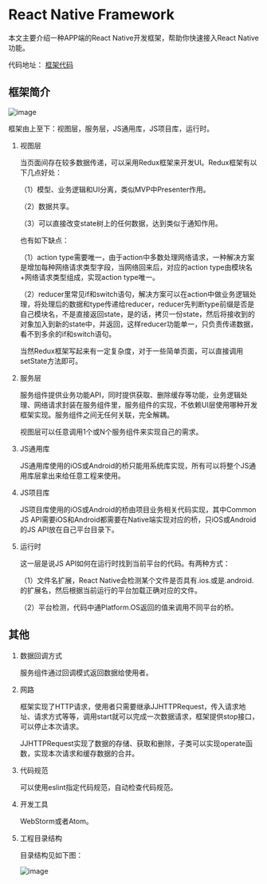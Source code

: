 # React Native Framework

本文主要介绍一种APP端的React Native开发框架，帮助你快速接入React Native功能。

代码地址：
[框架代码](https://github.com/hamilyjing/JJReactNativeFramework)

## 框架简介

![image](https://mmbiz.qlogo.cn/mmbiz/YTAjOycganPHiamCrmnWPKrOKOtudk0YUdvxGFgMno68Gic4GWe2L8icfnPiaOWKW9R3YdUr1sqicBkEWRdobTjCyZQ/0?wx_fmt=jpeg)

框架由上至下：视图层，服务层，JS通用库，JS项目库，运行时。

1. 视图层

	当页面间存在较多数据传递，可以采用Redux框架来开发UI。Redux框架有以下几点好处：
	
	（1）模型、业务逻辑和UI分离，类似MVP中Presenter作用。
	
	（2）数据共享。
	
	（3）可以直接改变state树上的任何数据，达到类似于通知作用。
	
	也有如下缺点：
	
	（1）action type需要唯一，由于action中多数处理网络请求，一种解决方案是增加每种网络请求类型字段，当网络回来后，对应的action type由模块名+网络请求类型组成，实现action type唯一。
	
	（2）reducer里常见if和switch语句，解决方案可以在action中做业务逻辑处理，将处理后的数据和type传递给reducer，reducer先判断type前缀是否是自己模块名，不是直接返回state，是的话，拷贝一份state，然后将接收到的对象加入到新的state中，并返回，这样reducer功能单一，只负责传递数据，看不到多余的if和switch语句。
	
	当然Redux框架写起来有一定复杂度，对于一些简单页面，可以直接调用setState方法即可。
	
2. 服务层
	
	服务组件提供业务功能API，同时提供获取、删除缓存等功能，业务逻辑处理、网络请求封装在服务组件里，服务组件的实现，不依赖UI层使用哪种开发框架实现。服务组件之间无任何关联，完全解耦。
	
	视图层可以任意调用1个或N个服务组件来实现自己的需求。
	
3. JS通用库

	JS通用库使用的iOS或Android的桥只能用系统库实现，所有可以将整个JS通用库层拿出来给任意工程来使用。
	
4. JS项目库

	JS项目库使用的iOS或Android的桥由项目业务相关代码实现，其中Common JS API需要iOS和Android都需要在Native端实现对应的桥，只iOS或Android的JS API放在自己平台目录下。

5. 运行时

	这一层是说JS API如何在运行时找到当前平台的代码。有两种方式：
	
	（1）文件名扩展，React Native会检测某个文件是否具有.ios.或是.android.的扩展名，然后根据当前运行的平台加载正确对应的文件。
	
	（2）平台检测，代码中通Platform.OS返回的值来调用不同平台的桥。
	

## 其他

1. 数据回调方式

	服务组件通过回调模式返回数据给使用者。

2. 网路

	框架实现了HTTP请求，使用者只需要继承JJHTTPRequest，传入请求地址、请求方式等等，调用start就可以完成一次数据请求，框架提供stop接口，可以停止本次请求。
	
	JJHTTPRequest实现了数据的存储、获取和删除，子类可以实现operate函数，实现本次请求和缓存数据的合并。

3. 代码规范

	可以使用eslint指定代码规范，自动检查代码规范。

4. 开发工具

	WebStorm或者Atom。
	
5. 工程目录结构

	目录结构见如下图：

	![image](https://mmbiz.qlogo.cn/mmbiz/YTAjOycganNrN6aCjBzVhiajhxbldlXOqkEiaCXEmjKapcaFTsphduFbUCBymxYqLIB1hWu3SlUnNSlpp44h3uBw/0?wx_fmt=png)